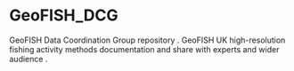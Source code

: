 # GeoFISH_DCG
GeoFISH Data Coordination Group repository . GeoFISH UK high-resolution fishing activity methods documentation and share with experts and wider audience . 
